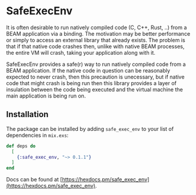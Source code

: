 # SafeExecEnv

It is often desirable to run natively compiled code (C, C++, Rust, ..) from a BEAM
application via a binding. The motivation may be better performance or simply to access
an external library that already exists. The problem is that if that native code crashes
then, unlike with native BEAM processes, the entire VM will crash, taking your
application along with it.

SafeExecEnv provides a safe(r) way to run natively compiled code from a BEAM application.
If the native code in question can be reasonably expected to never crash, then this
precaution is unecessary, but if native code that might crash is being run then this
library provides a layer of insulation between the code being executed and the virtual
machine the main application is being run on.

## Installation

The package can be installed by adding `safe_exec_env` to your list of dependencies in `mix.exs`:

```elixir
def deps do
  [
    {:safe_exec_env, "~> 0.1.1"}
  ]
end
```

Docs can be found at [https://hexdocs.pm/safe_exec_env](https://hexdocs.pm/safe_exec_env).

